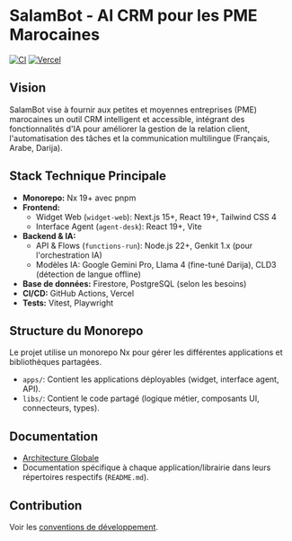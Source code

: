 # SalamBot - AI CRM pour les PME Marocaines

[![CI](PLACEHOLDER_CI_BADGE_URL)](PLACEHOLDER_CI_WORKFLOW_URL) [![Vercel](PLACEHOLDER_VERCEL_BADGE_URL)](PLACEHOLDER_VERCEL_PROJECT_URL)

## Vision

SalamBot vise à fournir aux petites et moyennes entreprises (PME) marocaines un outil CRM intelligent et accessible, intégrant des fonctionnalités d'IA pour améliorer la gestion de la relation client, l'automatisation des tâches et la communication multilingue (Français, Arabe, Darija).

## Stack Technique Principale

- **Monorepo:** Nx 19+ avec pnpm
- **Frontend:**
  - Widget Web (`widget-web`): Next.js 15+, React 19+, Tailwind CSS 4
  - Interface Agent (`agent-desk`): React 19+, Vite
- **Backend & IA:**
  - API & Flows (`functions-run`): Node.js 22+, Genkit 1.x (pour l'orchestration IA)
  - Modèles IA: Google Gemini Pro, Llama 4 (fine-tuné Darija), CLD3 (détection de langue offline)
- **Base de données:** Firestore, PostgreSQL (selon les besoins)
- **CI/CD:** GitHub Actions, Vercel
- **Tests:** Vitest, Playwright

## Structure du Monorepo

Le projet utilise un monorepo Nx pour gérer les différentes applications et bibliothèques partagées.

- `apps/`: Contient les applications déployables (widget, interface agent, API).
- `libs/`: Contient le code partagé (logique métier, composants UI, connecteurs, types).

## Documentation

- [Architecture Globale](docs/archi.md)
- Documentation spécifique à chaque application/librairie dans leurs répertoires respectifs (`README.md`).

## Contribution

Voir les [conventions de développement](PLACEHOLDER_CONTRIBUTING_GUIDELINES_URL).

